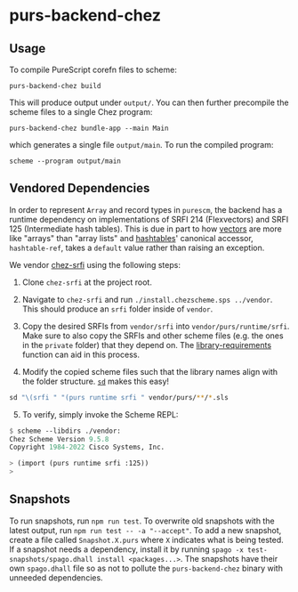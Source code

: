# purs-backend-chez

## Usage

To compile PureScript corefn files to scheme:

```
purs-backend-chez build
```

This will produce output under `output/`. You can then further precompile the scheme files to a single Chez program:

```
purs-backend-chez bundle-app --main Main
```

which generates a single file `output/main`. To run the compiled program:

```
scheme --program output/main
```

## Vendored Dependencies

In order to represent `Array` and record types in `purescm`, the backend has a runtime dependency on implementations of SRFI 214 (Flexvectors) and SRFI 125 (Intermediate hash tables). This is due in part to how [vectors](https://cisco.github.io/ChezScheme/csug9.5/objects.html#./objects:h5) are more like "arrays" than "array lists" and [hashtables](https://cisco.github.io/ChezScheme/csug9.5/objects.html#./objects:h12)' canonical accessor, `hashtable-ref`, takes a `default` value rather than raising an exception.

We vendor [chez-srfi](https://github.com/arcfide/chez-srfi) using the following steps:

1. Clone `chez-srfi` at the project root.

2. Navigate to `chez-srfi` and run `./install.chezscheme.sps ../vendor`. This should produce an `srfi` folder inside of `vendor`.

3. Copy the desired SRFIs from `vendor/srfi` into `vendor/purs/runtime/srfi`. Make sure to also copy the SRFIs and other scheme files (e.g. the ones in the `private` folder) that they depend on. The [library-requirements](https://cisco.github.io/ChezScheme/csug9.5/libraries.html#./libraries:h7) function can aid in this process.

4. Modify the copied scheme files such that the library names align with the folder structure. [`sd`](https://github.com/chmln/sd) makes this easy!
```sh
sd "\(srfi " "(purs runtime srfi " vendor/purs/**/*.sls
```

5. To verify, simply invoke the Scheme REPL:
```scheme
$ scheme --libdirs ./vendor:
Chez Scheme Version 9.5.8
Copyright 1984-2022 Cisco Systems, Inc.

> (import (purs runtime srfi :125))
>
```

## Snapshots

To run snapshots, run `npm run test`.
To overwrite old snapshots with the latest output, run `npm run test -- -a "--accept"`.
To add a new snapshot, create a file called `Snapshot.X.purs` where `X` indicates what is being tested.
If a snapshot needs a dependency, install it by running `spago -x test-snapshots/spago.dhall install <packages...>`. The snapshots have their own `spago.dhall` file so as not to pollute the `purs-backend-chez` binary with unneeded dependencies.
